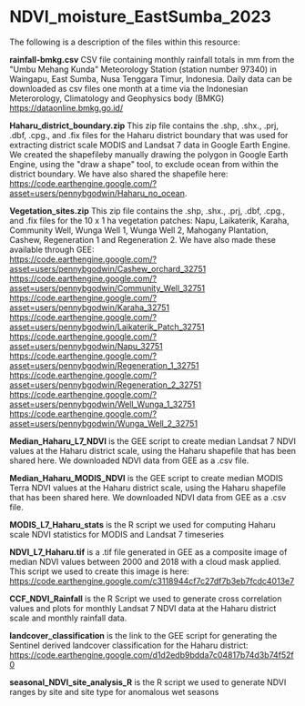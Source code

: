 # NDVI_moisture_EastSumba_2023

The following is a description of the files within this resource:

**rainfall-bmkg.csv** CSV file containing monthly rainfall totals in mm from the "Umbu Mehang Kunda" Meteorology Station (station number 97340) in Waingapu, East Sumba, Nusa Tenggara Timur, Indonesia. Daily data can be downloaded as csv files one month at a time via the Indonesian Meterorology, Climatology and Geophysics body (BMKG) https://dataonline.bmkg.go.id/ 

**Haharu_district_boundary.zip** This zip file contains the .shp, .shx., .prj, .dbf, .cpg., and .fix files for the Haharu district boundary that was used for extracting district scale MODIS and Landsat 7 data in Google Earth Engine. We created the shapefileby manually drawing the polygon in Google Earth Engine, using the "draw a shape" tool, to exclude ocean from within the district boundary. We have also shared the shapefile here: https://code.earthengine.google.com/?asset=users/pennybgodwin/Haharu_no_ocean. 

**Vegetation_sites.zip** This zip file contains the .shp, .shx., .prj, .dbf, .cpg., and .fix files for the 10 x 1 ha vegetation patches: Napu, Laikaterik, Karaha, Community Well, Wunga Well 1, Wunga Well 2, Mahogany Plantation, Cashew, Regeneration 1 and Regeneration 2. We have also made these available through GEE:<br>
https://code.earthengine.google.com/?asset=users/pennybgodwin/Cashew_orchard_32751 <br>
https://code.earthengine.google.com/?asset=users/pennybgodwin/Community_Well_32751 <br>
https://code.earthengine.google.com/?asset=users/pennybgodwin/Karaha_32751 <br>
https://code.earthengine.google.com/?asset=users/pennybgodwin/Laikaterik_Patch_32751 <br>
https://code.earthengine.google.com/?asset=users/pennybgodwin/Napu_32751 <br>
https://code.earthengine.google.com/?asset=users/pennybgodwin/Regeneration_1_32751 <br>
https://code.earthengine.google.com/?asset=users/pennybgodwin/Regeneration_2_32751 <br>
https://code.earthengine.google.com/?asset=users/pennybgodwin/Well_Wunga_1_32751 <br>
https://code.earthengine.google.com/?asset=users/pennybgodwin/Wunga_Well_2_32751 <br>

**Median_Haharu_L7_NDVI** is the GEE script to create median Landsat 7 NDVI values at the Haharu district scale, using the Haharu shapefile that has been shared here. We downloaded NDVI data from GEE as a .csv file.

**Median_Haharu_MODIS_NDVI** is the GEE script to create median MODIS Terra NDVI values at the Haharu district scale, using the Haharu shapefile that has been shared here. We downloaded NDVI data from GEE as a .csv file.

**MODIS_L7_Haharu_stats** is the R script we used for computing Haharu scale NDVI statistics for MODIS and Landsat 7 timeseries

**NDVI_L7_Haharu.tif** is a .tif file generated in GEE as a composite image of median NDVI values between 2000 and 2018 with a cloud mask applied. This script we used to create this image is here: <br>
https://code.earthengine.google.com/c3118944cf7c27df7b3eb7fcdc4013e7

**CCF_NDVI_Rainfall** is the R Script we used to generate cross correlation values and plots for monthly Landsat 7 NDVI data at the Haharu district scale and monthly rainfall data.

**landcover_classification** is the link to the GEE script for generating the Sentinel derived landcover classification for the Haharu district: <br> https://code.earthengine.google.com/d1d2edb9bdda7c04817b74d3b74f52f0 

**seasonal_NDVI_site_analysis_R** is the R script we used to generate NDVI ranges by site and site type for anomalous wet seasons


